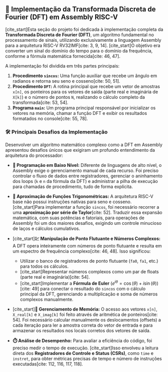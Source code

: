 ## 🔬 Implementação da Transformada Discreta de Fourier (DFT) em Assembly RISC-V

[cite_start]Esta seção do projeto foi dedicada à implementação completa da **Transformada Discreta de Fourier (DFT)**, um algoritmo fundamental no processamento de sinais, utilizando exclusivamente a linguagem Assembly para a arquitetura RISC-V RV32IMF[cite: 3, 9, 14]. [cite_start]O objetivo era converter um sinal do domínio do tempo para o domínio da frequência, conforme a fórmula matemática fornecida[cite: 46, 47].

A implementação foi dividida em três partes principais:

1.  **Procedimento `sincos`:** Uma função auxiliar que recebe um ângulo em radianos e retorna seu seno e cosseno[cite: 50, 51].
2.  **Procedimento `DFT`:** A rotina principal que recebe um vetor de amostras `x[n]`, os ponteiros para os vetores de saída (parte real e imaginária de `X[k]`) e o número de pontos `N`, realizando o cálculo completo da transformada[cite: 53, 54].
3. **Programa `main`:** Um programa principal responsável por inicializar os vetores na memória, chamar a função DFT e exibir os resultados formatados no console[cite: 55, 78].

### 🛠️ Principais Desafios da Implementação

Desenvolver um algoritmo matemático complexo como a DFT em Assembly apresentou desafios únicos que exigiram um profundo entendimento da arquitetura do processador:

* **🤯 Programação em Baixo Nível:** Diferente de linguagens de alto nível, o Assembly exige o gerenciamento manual de cada recurso. Foi preciso controlar o fluxo de dados entre registradores, gerenciar o aninhamento dos loops (`k` e `n` da fórmula da DFT) e administrar a pilha de execução para chamadas de procedimento, tudo de forma explícita.

* **📐 Aproximação de Funções Trigonométricas:** A arquitetura RISC-V base não possui instruções nativas para seno e cosseno. [cite_start]Para implementar a função `sincos`, foi necessário recorrer a uma **aproximação por série de Taylor**[cite: 52]. Traduzir essa expansão matemática, com suas potências e fatoriais, para operações de Assembly foi um dos maiores desafios, exigindo um controle minucioso de laços e cálculos cumulativos.

* [cite_start]**💹 Manipulação de Ponto Flutuante e Números Complexos:** A DFT opera inteiramente com números de ponto flutuante e resulta em um espectro de frequência complexo[cite: 46, 48]. Isso significou:
    * Utilizar o banco de registradores de ponto flutuante (`fa0`, `fa1`, etc.) para todos os cálculos.
    * [cite_start]Representar números complexos como um par de floats (parte real e imaginária)[cite: 54].
    * [cite_start]Implementar a **Fórmula de Euler** ($e^{i\theta} = \cos(\theta) + i\sin(\theta)$) [cite: 49] para conectar o resultado do `sincos` com o cálculo principal da DFT, gerenciando a multiplicação e soma de números complexos manualmente.

* [cite_start]**💾 Gerenciamento de Memória:** O acesso aos vetores `x[n]`, `X_real[k]` e `X_imag[k]` foi feito através de aritmética de ponteiros[cite: 54]. Foi necessário calcular manualmente os deslocamentos (offsets) a cada iteração para ler a amostra correta do vetor de entrada e para armazenar os resultados nos locais corretos dos vetores de saída.

* **⏱️ Análise de Desempenho:** Para avaliar a eficiência do código, foi preciso medir o tempo de execução. [cite_start]Isso envolveu a leitura direta dos **Registradores de Controle e Status (CSRs)**, como `time` e `instret`, para obter métricas precisas de tempo e número de instruções executadas[cite: 112, 116, 117, 118].
